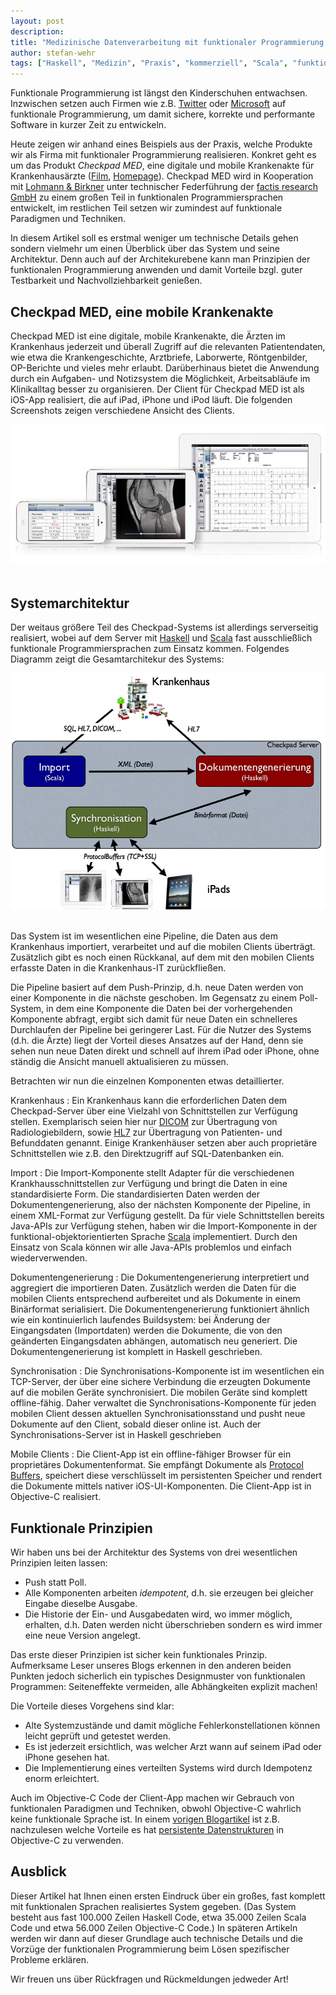 ```yaml
---
layout: post
description:
title: "Medizinische Datenverarbeitung mit funktionaler Programmierung - Ein Beispiel aus der Praxis"
author: stefan-wehr
tags: ["Haskell", "Medizin", "Praxis", "kommerziell", "Scala", "funktional"]
---
```


Funktionale Programmierung ist längst den Kinderschuhen entwachsen.
Inzwischen setzen auch Firmen wie
z.B. [Twitter](http://cufp.org/conference/sessions/2011/large-scale-internet-services-scala-twitter)
oder [Microsoft](http://research.microsoft.com/en-us/projects/fsharp/)
auf funktionale Programmierung, um damit sichere, korrekte und performante
Software in kurzer Zeit zu entwickeln.

Heute zeigen wir anhand eines Beispiels aus der Praxis, welche
Produkte wir als Firma mit funktionaler Programmierung realisieren.
Konkret geht es um das Produkt *Checkpad MED*,
eine digitale und mobile Krankenakte für Krankenhausärzte
([Film](http://www.youtube.com/watch?v=yvq_EuEmQrk),
[Homepage](http://www.lohmann-birkner.de/de/Checkpad-MED/index.php)).
Checkpad MED
wird in Kooperation mit [Lohmann & Birkner](http://www.lohmann-birkner.de/)
unter technischer Federführung der [factis research
GmbH](http://www.checkpad.de/) zu einem großen Teil
in funktionalen Programmiersprachen entwickelt, im restlichen
Teil setzen wir zumindest auf funktionale Paradigmen und Techniken.

In diesem Artikel
soll es erstmal weniger um technische Details gehen sondern
vielmehr um einen Überblick über das System und seine Architektur.
Denn auch auf der Architekurebene kann man Prinzipien der funktionalen
Programmierung anwenden und damit Vorteile bzgl. guter Testbarkeit und
Nachvollziehbarkeit genießen.

<!-- more start -->

## Checkpad MED, eine mobile Krankenakte ##

Checkpad MED ist eine digitale, mobile Krankenakte, die Ärzten im
Krankenhaus jederzeit und überall Zugriff auf die relevanten
Patientendaten, wie etwa die Krankengeschichte, Arztbriefe, Laborwerte,
Röntgenbilder, OP-Berichte und vieles mehr erlaubt. Darüberhinaus bietet
die Anwendung durch ein Aufgaben- und Notizsystem die Möglichkeit,
Arbeitsabläufe im Klinikalltag besser zu organisieren.
Der Client für Checkpad MED ist als iOS-App realisiert, die auf iPad,
iPhone und iPod läuft. Die folgenden Screenshots zeigen verschiedene
Ansicht des Clients.

<div id="center">
<img src="/files/medizin-funktional/checkpad-screenshots.jpg">
</img>
</div>
<br/>

## Systemarchitektur ##

Der weitaus größere Teil des Checkpad-Systems ist allerdings
serverseitig realisiert, wobei auf dem Server mit
[Haskell](http://www.haskell.org/) und [Scala](http://www.scala-lang.org/)
fast ausschließlich funktionale Programmiersprachen zum Einsatz kommen.
Folgendes Diagramm zeigt die Gesamtarchitekur des Systems:

<div id="center">
<img src="/files/medizin-funktional/checkpad-architektur.png">
</img>
</div>
<br/>

Das System ist im wesentlichen eine Pipeline, die Daten aus dem Krankenhaus
importiert, verarbeitet und auf die mobilen Clients überträgt. Zusätzlich
gibt es noch einen Rückkanal, auf dem mit den mobilen Clients erfasste
Daten in die Krankenhaus-IT zurückfließen.

Die Pipeline basiert auf dem Push-Prinzip, d.h. neue Daten werden von einer
Komponente in die nächste geschoben. Im Gegensatz zu einem Poll-System, in
dem eine Komponente die Daten bei der vorhergehenden Komponente abfragt, ergibt
sich damit für neue Daten ein schnelleres Durchlaufen der Pipeline bei geringerer Last.
Für die Nutzer des Systems (d.h. die Ärzte) liegt der Vorteil dieses
Ansatzes auf der Hand, denn sie sehen nun neue Daten direkt und schnell
auf ihrem iPad oder iPhone, ohne ständig die Ansicht manuell aktualisieren
zu müssen.

Betrachten wir nun die einzelnen Komponenten etwas detaillierter.

Krankenhaus
: Ein Krankenhaus kann die erforderlichen Daten dem Checkpad-Server über
eine Vielzahl von Schnittstellen zur Verfügung stellen. Exemplarisch seien
hier nur
[DICOM](http://de.wikipedia.org/wiki/Digital_Imaging_and_Communications_in_Medicine)
zur Übertragung von Radiologiebildern, sowie
[HL7](http://de.wikipedia.org/wiki/HL7) zur Übertragung von Patienten- und
Befunddaten genannt. Einige Krankenhäuser setzen aber auch proprietäre
Schnittstellen wie z.B. den Direktzugriff auf SQL-Datenbanken ein.

Import
: Die Import-Komponente stellt Adapter für die verschiedenen
Krankhausschnittstellen zur Verfügung und bringt die Daten in eine
standardisierte Form. Die standardisierten Daten werden der
Dokumentengenerierung, also der nächsten Komponente der Pipeline,
in einem XML-Format zur Verfügung gestellt.
Da für viele Schnittstellen bereits Java-APIs zur
Verfügung stehen, haben wir die Import-Komponente in der
funktional-objektorientierten Sprache [Scala](http://scala-lang.org)
implementiert. Durch den Einsatz von Scala können wir alle Java-APIs
problemlos und einfach wiederverwenden.

Dokumentengenerierung
: Die Dokumentengenerierung interpretiert und aggregiert die importieren
Daten. Zusätzlich werden die Daten für die mobilen Clients entsprechend
aufbereitet und als Dokumente in einem Binärformat serialisiert.
Die Dokumentengenerierung funktioniert ähnlich wie ein
kontinuierlich laufendes Buildsystem: bei Änderung der Eingangsdaten
(Importdaten) werden die Dokumente, die von den geänderten Eingangsdaten
abhängen, automatisch neu generiert.
Die Dokumentengenerierung ist
komplett in Haskell geschrieben.

Synchronisation
: Die Synchronisations-Komponente ist im wesentlichen ein TCP-Server, der
über eine sichere Verbindung die erzeugten Dokumente auf die mobilen Geräte
synchronisiert. Die mobilen Geräte sind komplett offline-fähig. Daher
verwaltet die Synchronisations-Komponente für jeden mobilen Client dessen
aktuellen Synchronisationsstand und pusht neue Dokumente auf den Client,
sobald dieser online ist. Auch der Synchronisations-Server ist in
Haskell geschrieben

Mobile Clients
: Die Client-App ist ein offline-fähiger Browser für ein proprietäres
Dokumentenformat. Sie empfängt Dokumente als [Protocol
Buffers](http://code.google.com/p/protobuf/), speichert diese
verschlüsselt im persistenten Speicher und rendert die Dokumente
mittels nativer iOS-UI-Komponenten. Die Client-App ist in Objective-C
realisiert.

## Funktionale Prinzipien ##

Wir haben uns bei der Architektur des Systems von drei wesentlichen
Prinzipien leiten lassen:

* Push statt Poll.
* Alle Komponenten arbeiten *idempotent*, d.h. sie erzeugen bei gleicher
  Eingabe dieselbe Ausgabe.
* Die Historie der Ein- und Ausgabedaten wird, wo immer möglich, erhalten,
  d.h. Daten werden nicht überschrieben sondern es wird immer eine neue
  Version angelegt.

Das erste dieser Prinzipien ist sicher kein funktionales Prinzip.
Aufmerksame Leser unseres Blogs erkennen in den anderen beiden Punkten
jedoch sicherlich ein typisches
Designmuster von funktionalen Programmen: Seiteneffekte vermeiden, alle
Abhängkeiten explizit machen!

Die Vorteile dieses Vorgehens sind klar:

* Alte Systemzustände und damit mögliche Fehlerkonstellationen können
  leicht geprüft und getestet werden.
* Es ist jederzeit ersichtlich, was welcher Arzt wann auf seinem iPad oder
  iPhone gesehen hat.
* Die Implementierung eines verteilten Systems wird durch Idempotenz enorm
  erleichtert.

Auch im Objective-C Code der Client-App machen wir Gebrauch von
funktionalen Paradigmen und Techniken, obwohl Objective-C wahrlich keine
funktionale Sprache ist. In einem [vorigen
Blogartikel](http://funktionale-programmierung.de/2013/03/20/warum-funktional.html)
ist z.B. nachzulesen welche Vorteile es hat [persistente
Datenstrukturen](http://funktionale-programmierung.de/2013/06/21/persistente-datenstrukturen.html)
in Objective-C zu verwenden.

## Ausblick ##

Dieser Artikel hat Ihnen einen ersten Eindruck über ein großes, fast
komplett mit funktionalen Sprachen realisiertes System gegeben. (Das
System besteht aus fast 100.000 Zeilen Haskell Code, etwa 35.000 Zeilen
Scala Code und etwa 56.000 Zeilen Objective-C Code.)
In späteren Artikeln werden wir dann auf dieser Grundlage
auch technische Details und die Vorzüge der
funktionalen Programmierung beim Lösen spezifischer Probleme erklären.

Wir freuen uns über Rückfragen und Rückmeldungen jedweder Art!

<!-- Local Variables: -->
<!-- mode: text -->
<!-- End: -->

